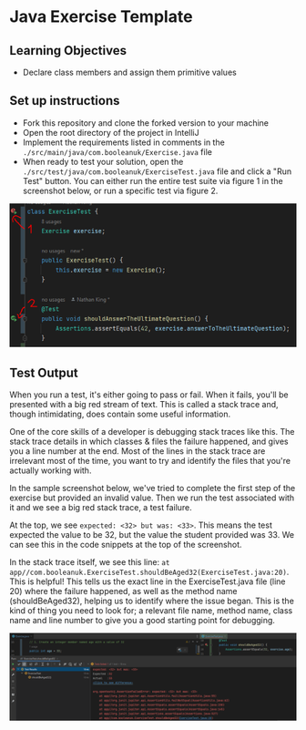 # Java Exercise Template

## Learning Objectives
- Declare class members and assign them primitive values

## Set up instructions
- Fork this repository and clone the forked version to your machine
- Open the root directory of the project in IntelliJ
- Implement the requirements listed in comments in the `./src/main/java/com.booleanuk/Exercise.java` file
- When ready to test your solution, open the `./src/test/java/com.booleanuk/ExerciseTest.java` file and click a "Run Test" button. You can either run the entire test suite via figure 1 in the screenshot below, or run a specific test via figure 2.

![](./assets/run-a-test.PNG)

## Test Output

When you run a test, it's either going to pass or fail. When it fails, you'll be presented with a big red stream of text. This is called a stack trace and, though intimidating, does contain some useful information.

One of the core skills of a developer is debugging stack traces like this. The stack trace details in which classes & files the failure happened, and gives you a line number at the end. Most of the lines in the stack trace are irrelevant most of the time, you want to try and identify the files that you're actually working with.

In the sample screenshot below, we've tried to complete the first step of the exercise but provided an invalid value. Then we run the test associated with it and we see a big red stack trace, a test failure.

At the top, we see `expected: <32> but was: <33>`. This means the test expected the value to be 32, but the value the student provided was 33. We can see this in the code snippets at the top of the screenshot.

In the stack trace itself, we see this line: `at app//com.booleanuk.ExerciseTest.shouldBeAged32(ExerciseTest.java:20)`. This is helpful! This tells us the exact line in the ExerciseTest.java file (line 20) where the failure happened, as well as the method name (shouldBeAged32), helping us to identify where the issue began. This is the kind of thing you need to look for; a relevant file name, method name, class name and line number to give you a good starting point for debugging.

![](./assets/test-failure.PNG)
